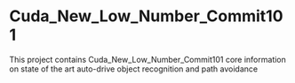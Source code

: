 # Cuda_New_Low_Number_Commit101
This project contains Cuda_New_Low_Number_Commit101 core information on state of the art auto-drive object recognition and path avoidance
